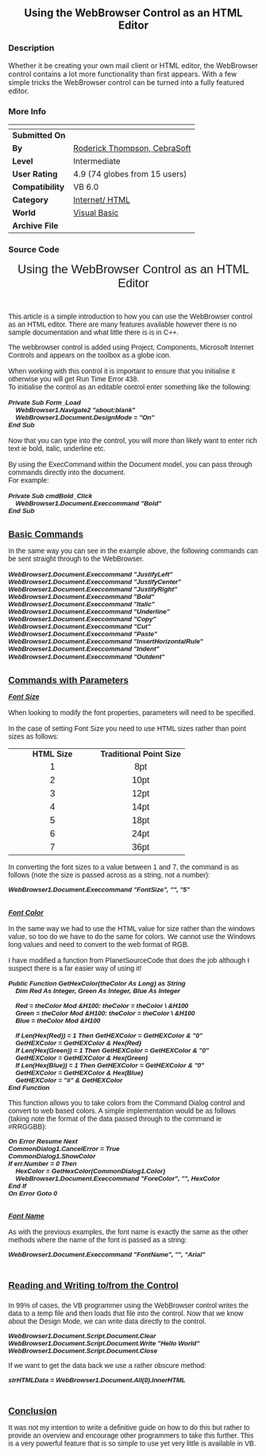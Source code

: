 ﻿<div align="center">

## Using the WebBrowser Control as an HTML Editor


</div>

### Description

Whether it be creating your own mail client or HTML editor, the WebBrowser control contains a lot more functionality than first appears. With a few simple tricks the WebBrowser control can be turned into a fully featured editor.
 
### More Info
 


<span>             |<span>
---                |---
**Submitted On**   |
**By**             |[Roderick Thompson, CebraSoft](https://github.com/Planet-Source-Code/PSCIndex/blob/master/ByAuthor/roderick-thompson-cebrasoft.md)
**Level**          |Intermediate
**User Rating**    |4.9 (74 globes from 15 users)
**Compatibility**  |VB 6\.0
**Category**       |[Internet/ HTML](https://github.com/Planet-Source-Code/PSCIndex/blob/master/ByCategory/internet-html__1-34.md)
**World**          |[Visual Basic](https://github.com/Planet-Source-Code/PSCIndex/blob/master/ByWorld/visual-basic.md)
**Archive File**   |[](https://github.com/Planet-Source-Code/roderick-thompson-cebrasoft-using-the-webbrowser-control-as-an-html-editor__1-42025/archive/master.zip)





### Source Code

<body>
<p align="center"><font face="Arial" size="5">Using the WebBrowser Control as an
HTML Editor</font></p>
<p align="center"> </p>
<p><font face="Arial">This article is a simple introduction to how you can use
the WebBrowser control as an HTML editor. There are many features available
however there is no sample documentation and what little there is is in C++. </font></p>
<p><font face="Arial">The webbrowser control is added using Project, Components,
Microsoft Internet Controls and appears on the toolbox as a globe icon.<br>
<br>
When working with this control it is important to ensure that you initialise it
otherwise you will get Run Time Error 438.<br>
To initialise the control as an editable control enter something like the following:<br>
<br>
<i><b><font size="2">Private Sub Form_Load<br>
    WebBrowser1.Navigate2 "about:blank"<br>
    WebBrowser1.Document.DesignMode = "On"<br>
End Sub</font></b><br>
</i><br>
Now that you can type into the control, you will more than likely want to enter
rich text ie bold, italic, underline etc.<br>
<br>
By using the ExecCommand within the Document model, you can pass through
commands directly into the document. <br>
For example:<br>
<br>
<i><b><font size="2">Private Sub cmdBold_Click<br>
    WebBrowser1.Document.Execcommand "Bold"<br>
End Sub</font></b></i><br>
 </font></p>
<p><font face="Arial" size="4"><u><b>Basic Commands</b></u></font></p>
<p><font face="Arial">In the same way you can see in the example above, the
following commands can be sent straight through to the WebBrowser. <u><b><br>
<br>
</b></u><i><b><font size="2">WebBrowser1.Document.Execcommand "JustifyLeft"<br>
WebBrowser1.Document.Execcommand "JustifyCenter" <br>
WebBrowser1.Document.Execcommand "JustifyRight"<br>
WebBrowser1.Document.Execcommand "Bold"<br>
WebBrowser1.Document.Execcommand "Italic"<br>
WebBrowser1.Document.Execcommand "Underline"<br>
WebBrowser1.Document.Execcommand "Copy"<br>
WebBrowser1.Document.Execcommand "Cut"<br>
WebBrowser1.Document.Execcommand "Paste" <br>
WebBrowser1.Document.Execcommand "InsertHorizontalRule"<br>
WebBrowser1</font></b></i></font><b><i><font face="Arial" size="2">.Document.Execcommand
"Indent"<br>
</font></i></b><font face="Arial"><i><b><font size="2">WebBrowser1</font></b></i></font><b><i><font face="Arial" size="2">.Document.Execcommand
"Outdent"</font></i></b><font face="Arial"><br>
 </font></p>
<p><u><b><font face="Arial" size="4">Commands with Parameters</font></b></u></p>
<p><font face="Arial"><u><i><b>Font Size<br>
</b></i></u><br>
When looking to modify the font properties, parameters will need to be
specified.<br>
<br>
In the case of setting Font Size you need to use HTML sizes rather than point
sizes as follows:</font></p>
<div align="center">
 <center>
 <table border="0" cellspacing="0" style="border-collapse: collapse" bordercolor="#111111" id="AutoNumber1">
 <tr>
  <td width="50%" align="center"><font face="Arial"><b>HTML Size</b></font></td>
  <td width="50%" align="center"><font face="Arial"><b>Traditional Point
  Size</b></font></td>
 </tr>
 <tr>
  <td width="50%" align="center"><font size="4" face="Arial">1</font></td>
  <td width="50%" align="center"><font face="Arial" size="4">8pt</font></td>
 </tr>
 <tr>
  <td width="50%" align="center"><font size="4" face="Arial">2</font></td>
  <td width="50%" align="center"><font face="Arial" size="4">10pt</font></td>
 </tr>
 <tr>
  <td width="50%" align="center"><font size="4" face="Arial">3</font></td>
  <td width="50%" align="center"><font face="Arial" size="4">12pt</font></td>
 </tr>
 <tr>
  <td width="50%" align="center"><font size="4" face="Arial">4</font></td>
  <td width="50%" align="center"><font face="Arial" size="4">14pt</font></td>
 </tr>
 <tr>
  <td width="50%" align="center"><font size="4" face="Arial">5</font></td>
  <td width="50%" align="center"><font face="Arial" size="4">18pt</font></td>
 </tr>
 <tr>
  <td width="50%" align="center"><font size="4" face="Arial">6</font></td>
  <td width="50%" align="center"><font face="Arial" size="4">24pt</font></td>
 </tr>
 <tr>
  <td width="50%" align="center"><font size="4" face="Arial">7</font></td>
  <td width="50%" align="center"><font face="Arial" size="4">36pt</font></td>
 </tr>
 </table>
 </center>
</div>
<p><font face="Arial">In converting the font sizes to a value between 1 and 7,
the command is as follows (note the size is passed across as a string, not a
number):</font></p>
<p><font face="Arial"><b><font size="2"><i>WebBrowser1.Document.Execcommand "FontSize",
"", "5"<br>
<br>
</i></font><i><br>
<u>Font Color</u></i></b><br>
<br>
In the same way we had to use the HTML value for size rather than the windows
value, so too do we have to do the same for colors. We cannot use the Windows
long values and need to convert to the web format of RGB.<br>
<br>
I have modified a function from PlanetSourceCode that does the job although I
suspect there is a far easier way of using it!<br>
</font><font face="Arial" size="2"><b><i><br>
Public Function GetHexColor(theColor As Long) as String<br>
    Dim Red As Integer, Green As Integer, Blue As Integer<br>
<br>
    Red = theColor Mod &H100: theColor = theColor \ &H100<br>
    Green = theColor Mod &H100: theColor = theColor \ &H100<br>
    Blue = theColor Mod &H100<br>
<br>
    If Len(Hex(Red)) = 1 Then GetHEXColor = GetHEXColor & "0"<br>
    GetHEXColor = GetHEXColor & Hex(Red)<br>
    If Len(Hex(Green)) = 1 Then GetHEXColor = GetHEXColor & "0"<br>
    GetHEXColor = GetHEXColor & Hex(Green)<br>
    If Len(Hex(Blue)) = 1 Then GetHEXColor = GetHEXColor & "0"<br>
    GetHEXColor = GetHEXColor & Hex(Blue)<br>
    GetHEXColor = "#" & GetHEXColor<br>
End Function<br>
<br>
</i></b></font><font face="Arial">This function allows you to take colors from
the Command Dialog control and convert to web based colors. A simple
implementation would be as follows (taking note the format of the data passed
through to the command ie #RRGGBB):</font></p>
<p><i><b><font face="Arial" size="2">On Error Resume Next<br>
CommonDialog1.CancelError = True<br>
CommonDialog1.ShowColor<br>
If err.Number = 0 Then<br>
    HexColor = GetHexColor(CommonDialog1.Color)<br>
    WebBrowser1.Document.Execcommand "ForeColor", "", HexColor<br>
End If<br>
On Error Goto 0</font></b></i></p>
<p><font face="Arial"><b><i><u><br>
Font </u></i></b><u><b><i>Name</i></b></u><br>
<br>
As with the previous examples, the font name is exactly the same as the other
methods where the name of the font is passed as a string:</font></p>
<p><i><b><font face="Arial" size="2">WebBrowser1.Document.Execcommand "FontName",
"", "Arial"</font></b></i></p>
<p> </p>
<p><u><font face="Arial" size="4"><b>Reading and Writing to/from the Control<br>
<br>
</b></font></u><font face="Arial">In 99% of cases, the VB programmer using the
WebBrowser control writes the data to a temp file and then loads that file into
the control. Now that we know about the Design Mode, we can write data directly
to the control.</font></p>
<p><b><i><font face="Arial" size="2">WebBrowser1.Document.Script.Document.Clear<br>
WebBrowser1.Document.Script.Document.Write "Hello World"<br>
WebBrowser1.Document.Script.Document.Close</font></i></b></p>
<p><font face="Arial">If we want to get the data back we use a rather obscure
method:</font></p>
<p><i><b><font face="Arial" size="2">strHTMLData = WebBrowser1.Document.All(0).InnerHTML</font></b></i></p>
<p> </p>
<p><u><b><font face="Arial" size="4">Conclusion</font></b></u></p>
<p><font face="Arial">It was not my intention to write a definitive guide on how
to do this but rather to provide an overview and encourage other programmers to
take this further. This is a very powerful feature that is so simple to use yet very little is available in VB.</font></p>
<p> </p>
<p> </p>
</body>

